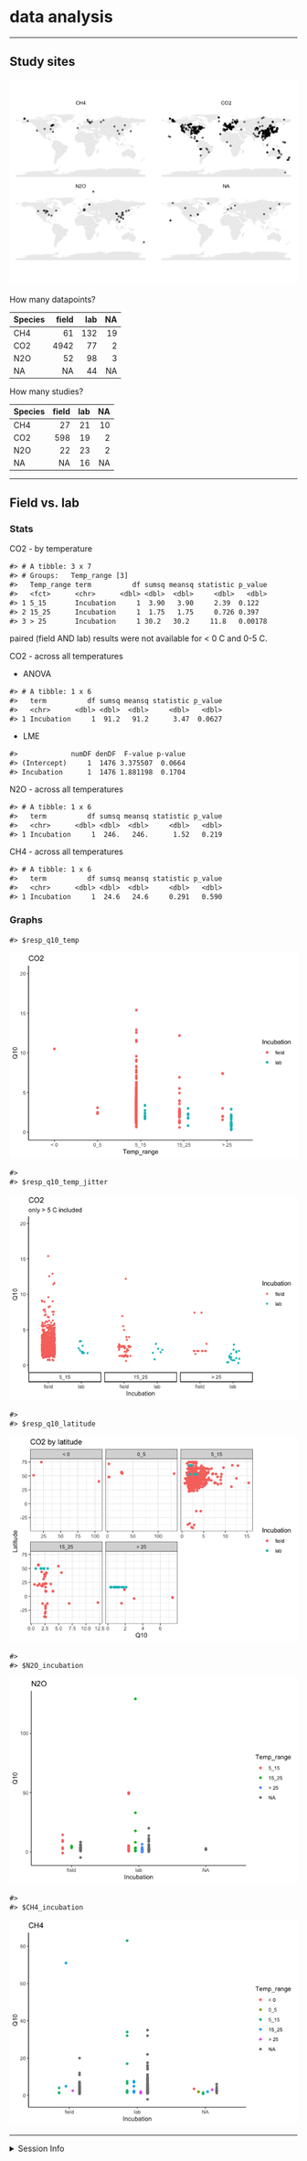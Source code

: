 data analysis
================

------------------------------------------------------------------------

## Study sites

![](2-data_analysis_files/figure-gfm/unnamed-chunk-1-1.png)<!-- -->

How many datapoints?

| Species | field | lab |  NA |
|:--------|------:|----:|----:|
| CH4     |    61 | 132 |  19 |
| CO2     |  4942 |  77 |   2 |
| N2O     |    52 |  98 |   3 |
| NA      |    NA |  44 |  NA |

How many studies?

| Species | field | lab |  NA |
|:--------|------:|----:|----:|
| CH4     |    27 |  21 |  10 |
| CO2     |   598 |  19 |   2 |
| N2O     |    22 |  23 |   2 |
| NA      |    NA |  16 |  NA |

------------------------------------------------------------------------

## Field vs. lab

### Stats

CO2 - by temperature

    #> # A tibble: 3 x 7
    #> # Groups:   Temp_range [3]
    #>   Temp_range term          df sumsq meansq statistic p_value
    #>   <fct>      <chr>      <dbl> <dbl>  <dbl>     <dbl>   <dbl>
    #> 1 5_15       Incubation     1  3.90   3.90     2.39  0.122  
    #> 2 15_25      Incubation     1  1.75   1.75     0.726 0.397  
    #> 3 > 25       Incubation     1 30.2   30.2     11.8   0.00178

paired (field AND lab) results were not available for &lt; 0 C and 0-5
C.

CO2 - across all temperatures

-   ANOVA

<!-- -->

    #> # A tibble: 1 x 6
    #>   term          df sumsq meansq statistic p_value
    #>   <chr>      <dbl> <dbl>  <dbl>     <dbl>   <dbl>
    #> 1 Incubation     1  91.2   91.2      3.47  0.0627

-   LME

<!-- -->

    #>             numDF denDF  F-value p-value
    #> (Intercept)     1  1476 3.375507  0.0664
    #> Incubation      1  1476 1.881198  0.1704

N2O - across all temperatures

    #> # A tibble: 1 x 6
    #>   term          df sumsq meansq statistic p_value
    #>   <chr>      <dbl> <dbl>  <dbl>     <dbl>   <dbl>
    #> 1 Incubation     1  246.   246.      1.52   0.219

CH4 - across all temperatures

    #> # A tibble: 1 x 6
    #>   term          df sumsq meansq statistic p_value
    #>   <chr>      <dbl> <dbl>  <dbl>     <dbl>   <dbl>
    #> 1 Incubation     1  24.6   24.6     0.291   0.590

### Graphs

    #> $resp_q10_temp

![](2-data_analysis_files/figure-gfm/unnamed-chunk-9-1.png)<!-- -->

    #> 
    #> $resp_q10_temp_jitter

![](2-data_analysis_files/figure-gfm/unnamed-chunk-9-2.png)<!-- -->

    #> 
    #> $resp_q10_latitude

![](2-data_analysis_files/figure-gfm/unnamed-chunk-9-3.png)<!-- -->

    #> 
    #> $N2O_incubation

![](2-data_analysis_files/figure-gfm/unnamed-chunk-9-4.png)<!-- -->

    #> 
    #> $CH4_incubation

![](2-data_analysis_files/figure-gfm/unnamed-chunk-9-5.png)<!-- -->

------------------------------------------------------------------------

<details>
<summary>
Session Info
</summary>

Date run: 2021-08-01

    #> R version 4.0.2 (2020-06-22)
    #> Platform: x86_64-apple-darwin17.0 (64-bit)
    #> Running under: macOS Catalina 10.15.7
    #> 
    #> Matrix products: default
    #> BLAS:   /System/Library/Frameworks/Accelerate.framework/Versions/A/Frameworks/vecLib.framework/Versions/A/libBLAS.dylib
    #> LAPACK: /Library/Frameworks/R.framework/Versions/4.0/Resources/lib/libRlapack.dylib
    #> 
    #> locale:
    #> [1] en_US.UTF-8/en_US.UTF-8/en_US.UTF-8/C/en_US.UTF-8/en_US.UTF-8
    #> 
    #> attached base packages:
    #> [1] stats     graphics  grDevices utils     datasets  methods  
    #> [7] base     
    #> 
    #> other attached packages:
    #>  [1] magrittr_2.0.1          data.table_1.13.6      
    #>  [3] sidb_1.0.0              sf_0.9-8               
    #>  [5] rnaturalearthdata_0.1.0 rnaturalearth_0.1.0    
    #>  [7] nlme_3.1-152            drake_7.13.1           
    #>  [9] forcats_0.5.1           stringr_1.4.0          
    #> [11] dplyr_1.0.6             purrr_0.3.4            
    #> [13] readr_1.4.0             tidyr_1.1.3            
    #> [15] tibble_3.1.2            ggplot2_3.3.3          
    #> [17] tidyverse_1.3.1        
    #> 
    #> loaded via a namespace (and not attached):
    #>  [1] httr_1.4.2         jsonlite_1.7.2     modelr_0.1.8      
    #>  [4] assertthat_0.2.1   measurements_1.4.0 highr_0.8         
    #>  [7] sp_1.4-5           base64url_1.4      cellranger_1.1.0  
    #> [10] yaml_2.2.1         progress_1.2.2     pillar_1.6.1      
    #> [13] backports_1.2.1    lattice_0.20-41    glue_1.4.2        
    #> [16] digest_0.6.27      rvest_1.0.0        minqa_1.2.4       
    #> [19] colorspace_2.0-0   htmltools_0.5.1.1  pkgconfig_2.0.3   
    #> [22] FME_1.3.6.1        broom_0.7.6        haven_2.3.1       
    #> [25] scales_1.1.1       rootSolve_1.8.2.1  txtq_0.2.3        
    #> [28] generics_0.1.0     farver_2.0.3       ellipsis_0.3.2    
    #> [31] withr_2.4.1        cli_2.5.0          crayon_1.4.1      
    #> [34] readxl_1.3.1       evaluate_0.14      storr_1.2.5       
    #> [37] fs_1.5.0           fansi_0.4.2        MASS_7.3-53       
    #> [40] xml2_1.3.2         class_7.3-18       tools_4.0.2       
    #> [43] prettyunits_1.1.1  hms_1.0.0          minpack.lm_1.2-1  
    #> [46] lifecycle_1.0.0    munsell_0.5.0      reprex_2.0.0      
    #> [49] compiler_4.0.2     e1071_1.7-4        rlang_0.4.10      
    #> [52] classInt_0.4-3     units_0.7-1        grid_4.0.2        
    #> [55] rstudioapi_0.13    igraph_1.2.6       rmarkdown_2.6.6   
    #> [58] labeling_0.4.2     gtable_0.3.0       deSolve_1.28      
    #> [61] DBI_1.1.1          R6_2.5.0           lubridate_1.7.10  
    #> [64] knitr_1.31         rgeos_0.5-5        utf8_1.1.4        
    #> [67] filelock_1.0.2     KernSmooth_2.23-18 stringi_1.5.3     
    #> [70] parallel_4.0.2     Rcpp_1.0.6         vctrs_0.3.8       
    #> [73] xfun_0.20          dbplyr_2.1.1       tidyselect_1.1.0  
    #> [76] coda_0.19-4

</details>
